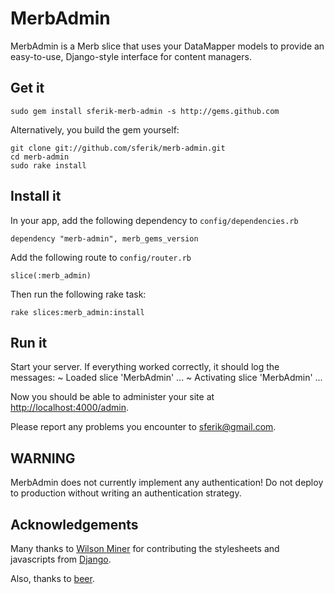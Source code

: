 # MerbAdmin

MerbAdmin is a Merb slice that uses your DataMapper models to provide an easy-to-use, Django-style interface for content managers.

## Get it

    sudo gem install sferik-merb-admin -s http://gems.github.com

Alternatively, you build the gem yourself:

    git clone git://github.com/sferik/merb-admin.git
    cd merb-admin
    sudo rake install

## Install it

In your app, add the following dependency to `config/dependencies.rb`

    dependency "merb-admin", merb_gems_version

Add the following route to `config/router.rb`

    slice(:merb_admin)

Then run the following rake task:

    rake slices:merb_admin:install

## Run it

Start your server.  If everything worked correctly, it should log the messages:
    ~ Loaded slice 'MerbAdmin' ...
    ~ Activating slice 'MerbAdmin' ...

Now you should be able to administer your site at [http://localhost:4000/admin](http://localhost:4000/admin).

Please report any problems you encounter to <sferik@gmail.com>.

## WARNING

MerbAdmin does not currently implement any authentication! Do not deploy to production without writing an authentication strategy.

## Acknowledgements

Many thanks to [Wilson Miner](http://www.wilsonminer.com/) for contributing the stylesheets and javascripts from [Django](http://www.djangoproject.com/).

Also, thanks to [beer](http://www.anchorbrewing.com/).
